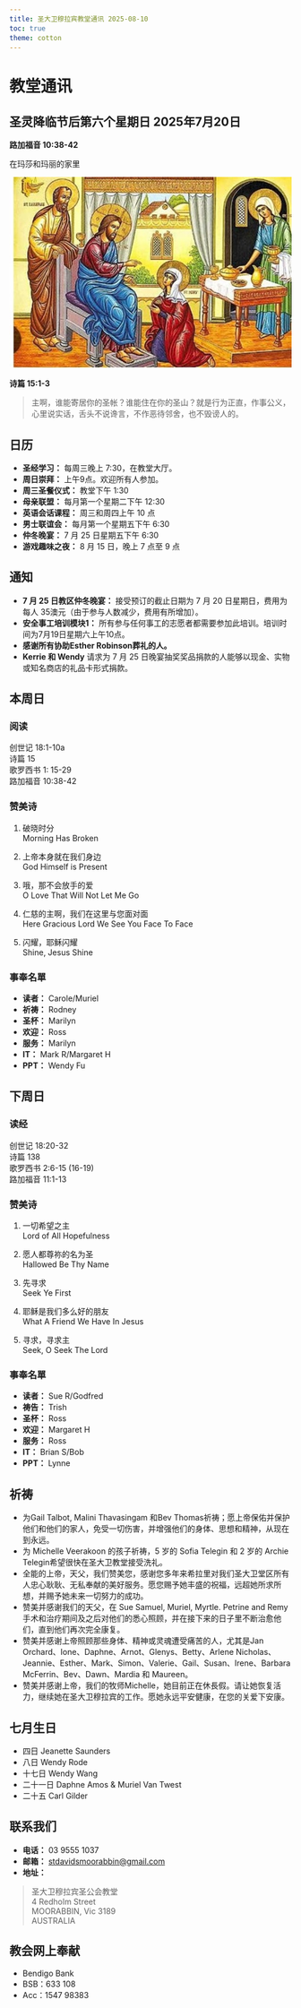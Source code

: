 ```yaml
---
title: 圣大卫穆拉宾教堂通讯 2025-08-10
toc: true
theme: cotton
---
```



# 教堂通讯

## 圣灵降临节后第六个星期日 2025年7月20日
**路加福音 10:38-42**

在玛莎和玛丽的家里

![在玛莎和玛丽的家里](./img/Picture1.jpg)


**诗篇 15:1-3**
> 主啊，谁能寄居你的圣帐？谁能住在你的圣山？就是行为正直，作事公义，心里说实话，舌头不说谗言，不作恶待邻舍，也不毁谤人的。

## 日历
- **圣经学习：** 每周三晚上 7:30，在教堂大厅。  
- **周日崇拜：** 上午9点。欢迎所有人参加。
- **周三圣餐仪式：** 教堂下午 1:30
- **母亲联盟：** 每月第一个星期二下午 12:30
- **英语会话课程：** 周三和周四上午 10 点
- **男士联谊会：** 每月第一个星期五下午 6:30
- **仲冬晚宴：** 7 月 25 日星期五下午 6:30
- **游戏趣味之夜：** 8 月 15 日，晚上 7 点至 9 点

## 通知
- **7 月 25 日教区仲冬晚宴：** 接受预订的截止日期为 7 月 20 日星期日，费用为每人 35澳元（由于参与人数减少，费用有所增加）。
- **安全事工培训模块1：** 所有参与任何事工的志愿者都需要参加此培训。培训时间为7月19日星期六上午10点。
- **感谢所有协助Esther Robinson葬礼的人。**
- **Kerrie 和 Wendy** 请求为 7 月 25 日晚宴抽奖奖品捐款的人能够以现金、实物或知名商店的礼品卡形式捐款。

## 本周日
### 阅读 
创世记 18:1-10a\
诗篇 15\
歌罗西书 1: 15-29\
路加福音 10:38-42

### 赞美诗
1. 破晓时分\
Morning Has Broken

1. 上帝本身就在我们身边\
God Himself is Present

1. 哦，那不会放手的爱\
O Love That Will Not Let Me Go

1. 仁慈的主啊，我们在这里与您面对面\
Here Gracious Lord We See You Face To Face

1. 闪耀，耶稣闪耀\
Shine, Jesus Shine

### 事奉名單
- **读者：** Carole/Muriel
- **祈祷：** Rodney
- **圣杯：** Marilyn
- **欢迎：** Ross  
- **服务：** Marilyn
- **IT：** Mark R/Margaret H
- **PPT：** Wendy Fu

## 下周日
### 读经
创世记 18:20-32\
诗篇 138\
歌罗西书 2:6-15 (16-19)\
路加福音 11:1-13

### 赞美诗
1. 一切希望之主\
Lord of All Hopefulness

1. 愿人都尊祢的名为圣\
Hallowed Be Thy Name

1. 先寻求\
Seek Ye First

1. 耶稣是我们多么好的朋友\
What A Friend We Have In Jesus

1. 寻求，寻求主\
Seek, O Seek The Lord

### 事奉名單
- **读者：** Sue R/Godfred
- **祷告：** Trish
- **圣杯：** Ross
- **欢迎：** Margaret H  
- **服务：** Ross
- **IT：** Brian S/Bob
- **PPT：** Lynne

## 祈祷  
- 为Gail Talbot, Malini Thavasingam 和Bev Thomas祈祷；愿上帝保佑并保护他们和他们的家人，免受一切伤害，并增强他们的身体、思想和精神，从现在到永远。  
- 为 Michelle Veerakoon 的孩子祈祷，5 岁的 Sofia Telegin 和 2 岁的 Archie Telegin希望很快在圣大卫教堂接受洗礼。  
- 全能的上帝，天父，我们赞美您，感谢您多年来希拉里对我们圣大卫堂区所有人忠心耿耿、无私奉献的美好服务。愿您赐予她丰盛的祝福，远超她所求所想，并赐予她未来一切努力的成功。
- 赞美并感谢我们的天父，在 Sue Samuel, Muriel, Myrtle. Petrine and Remy手术和治疗期间及之后对他们的悉心照顾，并在接下来的日子里不断治愈他们，直到他们再次完全康复。
- 赞美并感谢上帝照顾那些身体、精神或灵魂遭受痛苦的人，尤其是Jan Orchard、Ione、Daphne、Arnot、Glenys、Betty、Arlene Nicholas、Jeannie、Esther、Mark、Simon、Valerie、Gail、Susan、Irene、Barbara McFerrin、Bev、Dawn、Mardia 和 Maureen。
- 赞美并感谢上帝，我们的牧师Michelle，她目前正在休長假。请让她恢复活力，继续她在圣大卫穆拉宾的工作。愿她永远平安健康，在您的关爱下安康。

## 七月生日  
- 四日 Jeanette Saunders
- 八日 Wendy Rode
- 十七日 Wendy Wang
- 二十一日 Daphne Amos & Muriel Van Twest
- 二十五 Carl Gilder

## 联系我们
- **电话：** 03 9555 1037 
- **邮箱：** stdavidsmoorabbin@gmail.com
- **地址：**

> 圣大卫穆拉宾圣公会教堂\
> 4 Redholm Street\
> MOORABBIN, Vic 3189\
> AUSTRALIA

## 教会网上奉献
- Bendigo Bank
- BSB：633 108
- Acc：1547 98383

